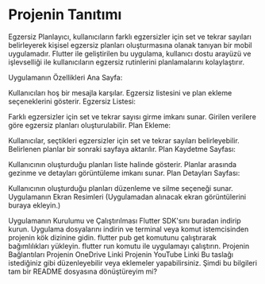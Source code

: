 # Projenin Tanıtımı
Egzersiz Planlayıcı, kullanıcıların farklı egzersizler için set ve tekrar sayıları belirleyerek kişisel egzersiz planları oluşturmasına olanak tanıyan bir mobil uygulamadır. Flutter ile geliştirilen bu uygulama, kullanıcı dostu arayüzü ve işlevselliği ile kullanıcıların egzersiz rutinlerini planlamalarını kolaylaştırır.

Uygulamanın Özellikleri
Ana Sayfa:

Kullanıcıları hoş bir mesajla karşılar.
Egzersiz listesini ve plan ekleme seçeneklerini gösterir.
Egzersiz Listesi:

Farklı egzersizler için set ve tekrar sayısı girme imkanı sunar.
Girilen verilere göre egzersiz planları oluşturulabilir.
Plan Ekleme:

Kullanıcılar, seçtikleri egzersizler için set ve tekrar sayıları belirleyebilir.
Belirlenen planlar bir sonraki sayfaya aktarılır.
Plan Kaydetme Sayfası:

Kullanıcının oluşturduğu planları liste halinde gösterir.
Planlar arasında gezinme ve detayları görüntüleme imkanı sunar.
Plan Detayları Sayfası:

Kullanıcının oluşturduğu planları düzenleme ve silme seçeneği sunar.
Uygulamanın Ekran Resimleri
(Uygulamadan alınacak ekran görüntülerini buraya ekleyin.)

Uygulamanın Kurulumu ve Çalıştırılması
Flutter SDK'sını buradan indirip kurun.
Uygulama dosyalarını indirin ve terminal veya komut istemcisinden projenin kök dizinine gidin.
flutter pub get komutunu çalıştırarak bağımlılıkları yükleyin.
flutter run komutu ile uygulamayı çalıştırın.
Projenin Bağlantıları
Projenin OneDrive Linki
Projenin YouTube Linki
Bu taslağı istediğiniz gibi düzenleyebilir veya eklemeler yapabilirsiniz. Şimdi bu bilgileri tam bir README dosyasına dönüştüreyim mi?






